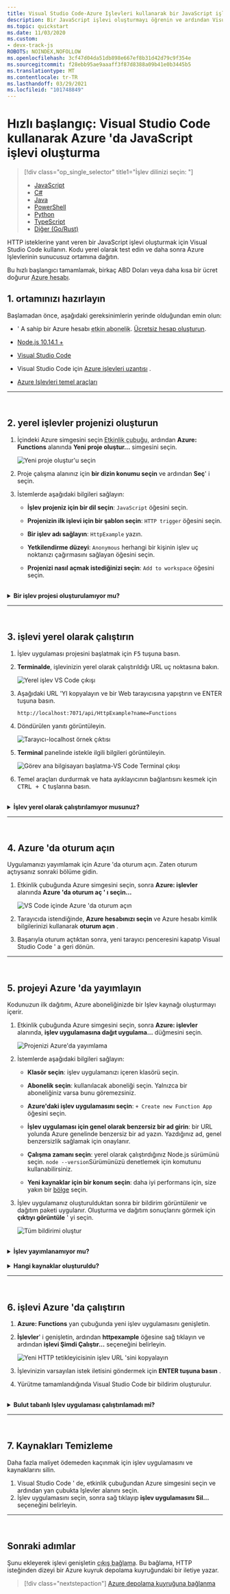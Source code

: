 ```yaml
---
title: Visual Studio Code-Azure Işlevleri kullanarak bir JavaScript işlevi oluşturma
description: Bir JavaScript işlevi oluşturmayı öğrenin ve ardından Visual Studio Code Azure Işlevleri uzantısını kullanarak Azure Işlevleri 'nde sunucusuz barındırma için yerel Node.js projesini yayımlayın.
ms.topic: quickstart
ms.date: 11/03/2020
ms.custom:
- devx-track-js
ROBOTS: NOINDEX,NOFOLLOW
ms.openlocfilehash: 3cf47d04da51db898e667ef8b31d42d79c9f354e
ms.sourcegitcommit: f28ebb95ae9aaaff3f87d8388a09b41e0b3445b5
ms.translationtype: MT
ms.contentlocale: tr-TR
ms.lasthandoff: 03/29/2021
ms.locfileid: "101748849"
---
```

# <a name="quickstart-create-a-javascript-function-in-azure-using-visual-studio-code"></a>Hızlı başlangıç: Visual Studio Code kullanarak Azure 'da JavaScript işlevi oluşturma

> [!div class="op_single_selector" title1="İşlev dilinizi seçin: "]
> - [JavaScript](create-first-function-vs-code-node.md)
> - [C#](create-first-function-vs-code-csharp.md)
> - [Java](create-first-function-vs-code-java.md)
> - [PowerShell](create-first-function-vs-code-powershell.md)
> - [Python](create-first-function-vs-code-python.md)
> - [TypeScript](create-first-function-vs-code-typescript.md)
> - [Diğer (Go/Rust)](create-first-function-vs-code-other.md)

HTTP isteklerine yanıt veren bir JavaScript işlevi oluşturmak için Visual Studio Code kullanın. Kodu yerel olarak test edin ve daha sonra Azure Işlevlerinin sunucusuz ortamına dağıtın.

Bu hızlı başlangıcı tamamlamak, birkaç ABD Doları veya daha kısa bir ücret doğurur <abbr title="Azure hesabı, Azure hizmetlerine ve Azure aboneliklerinize erişmenizi sağlayan küresel bir benzersiz varlıktır.">Azure hesabı</abbr>.

## <a name="1-prepare-your-environment"></a>1. ortamınızı hazırlayın

Başlamadan önce, aşağıdaki gereksinimlerin yerinde olduğundan emin olun:

+ ' A sahip bir Azure hesabı <abbr title="Azure aboneliği, Azure’da kaynakların sağlanması için kullanılan mantıksal bir kapsayıcıdır. Sanal makineler (VM) ve veritabanları gibi tüm kaynaklarınızın ayrıntılarını içerir.">etkin abonelik</abbr>. [Ücretsiz hesap oluşturun](https://azure.microsoft.com/free/?ref=microsoft.com&utm_source=microsoft.com&utm_medium=docs&utm_campaign=visualstudio).

+ [Node.js 10.14.1 +](https://nodejs.org/)

+ [Visual Studio Code](https://code.visualstudio.com/)

+ Visual Studio Code için [Azure işlevleri uzantısı](https://marketplace.visualstudio.com/items?itemName=ms-azuretools.vscode-azurefunctions) .

+ [Azure Işlevleri temel araçları](functions-run-local.md?tabs=linux%2Ccsharp%2Cbash#install-the-azure-functions-core-tools)

<hr/>
<br/>

## <a name="2-create-your-local-functions-project"></a>2. <a name="create-an-azure-functions-project"></a> yerel işlevler projenizi oluşturun

1. İçindeki Azure simgesini seçin <abbr title="">Etkinlik çubuğu</abbr>, ardından **Azure: Functions** alanında **Yeni proje oluştur...** simgesini seçin.

    ![Yeni proje oluştur'u seçin](./media/functions-create-first-function-vs-code/create-new-project.png)

1. Proje çalışma alanınız için **bir dizin konumu seçin** ve ardından **Seç**' i seçin. 

1. İstemlerde aşağıdaki bilgileri sağlayın:

    + **İşlev projeniz için bir dil seçin**: `JavaScript` öğesini seçin.

    + **Projenizin ilk işlevi için bir şablon seçin**: `HTTP trigger` öğesini seçin.

    + **Bir işlev adı sağlayın**: `HttpExample` yazın.

    + **Yetkilendirme düzeyi**: `Anonymous` herhangi bir kişinin işlev uç noktanızı çağırmasını sağlayan öğesini seçin.

    + **Projenizi nasıl açmak istediğinizi seçin**: `Add to workspace` öğesini seçin.




<br/>
<details>
<summary><strong>Bir işlev projesi oluşturulamıyor mu?</strong></summary>

Yerel Işlevler projesi oluştururken çözülecek en yaygın sorunlar şunlardır:
* Azure Işlevleri uzantısı yüklü değil. 
</details>

<hr/>
<br/>

## <a name="3-run-the-function-locally"></a>3. işlevi yerel olarak çalıştırın


1. İşlev uygulaması projesini başlatmak için <kbd>F5</kbd> tuşuna basın. 

1. **Terminalde**, işlevinizin yerel olarak çalıştırıldığı URL uç noktasına bakın.

    ![Yerel işlev VS Code çıkışı](../../includes/media/functions-run-function-test-local-vs-code/functions-vscode-f5.png)

1. Aşağıdaki URL 'YI kopyalayın ve bir Web tarayıcısına yapıştırın ve ENTER tuşuna basın.

    `http://localhost:7071/api/HttpExample?name=Functions`

1. Döndürülen yanıtı görüntüleyin.


    ![Tarayıcı-localhost örnek çıktısı](./media/create-first-function-vs-code-other/functions-test-local-browser.png)

1. **Terminal** panelinde istekle ilgili bilgileri görüntüleyin.

    ![Görev ana bilgisayarı başlatma-VS Code Terminal çıkışı](../../includes/media/functions-run-function-test-local-vs-code/function-execution-terminal.png)

1. Temel araçları durdurmak ve hata ayıklayıcının bağlantısını kesmek için <kbd>CTRL + C</kbd> tuşlarına basın.

<br/>
<details>
<summary><strong>İşlev yerel olarak çalıştırılamıyor musunuz?</strong></summary>

Yerel Işlevler projesi çalıştırılırken çözülmesi için en yaygın sorunlar şunlardır:
* Temel araçlar yüklü değil. 
*  Windows üzerinde çalışırken sorun yaşıyorsanız, Visual Studio Code için varsayılan Terminal kabuğunun WSL Bash olarak ayarlandığından emin olun. 
</details>

<hr/>
<br/>

## <a name="4-sign-in-to-azure"></a>4. Azure 'da oturum açın

Uygulamanızı yayımlamak için Azure 'da oturum açın. Zaten oturum açtıysanız sonraki bölüme gidin.

1. Etkinlik çubuğunda Azure simgesini seçin, sonra **Azure: işlevler** alanında **Azure 'da oturum aç ' ı seçin...**

    ![VS Code içinde Azure 'da oturum açın](../../includes/media/functions-sign-in-vs-code/functions-sign-into-azure.png)

1. Tarayıcıda istendiğinde, **Azure hesabınızı seçin** ve Azure hesabı kimlik bilgilerinizi kullanarak **oturum açın** .

1. Başarıyla oturum açtıktan sonra, yeni tarayıcı penceresini kapatıp Visual Studio Code ' a geri dönün. 

<hr/>
<br/>

## <a name="5-publish-the-project-to-azure"></a>5. projeyi Azure 'da yayımlayın

Kodunuzun ilk dağıtımı, Azure aboneliğinizde bir Işlev kaynağı oluşturmayı içerir. 

1. Etkinlik çubuğunda Azure simgesini seçin, sonra **Azure: işlevler** alanında, **işlev uygulamasına dağıt uygulama...** düğmesini seçin.

    ![Projenizi Azure'da yayımlama](../../includes/media/functions-publish-project-vscode/function-app-publish-project.png)

1. İstemlerde aşağıdaki bilgileri sağlayın:

    + **Klasör seçin**: işlev uygulamanızı içeren klasörü seçin. 

    + **Abonelik seçin**: kullanılacak aboneliği seçin. Yalnızca bir aboneliğiniz varsa bunu göremezsiniz.

    + **Azure'daki işlev uygulamasını seçin**: `+ Create new Function App` öğesini seçin.

    + **İşlev uygulaması için genel olarak benzersiz bir ad girin**: bir URL yolunda Azure genelinde benzersiz bir ad yazın. Yazdığınız ad, genel benzersizlik sağlamak için onaylanır.

    + **Çalışma zamanı seçin**: yerel olarak çalıştırdığınız Node.js sürümünü seçin. `node --version`Sürümünüzü denetlemek için komutunu kullanabilirsiniz.

    + **Yeni kaynaklar için bir konum seçin**: daha iyi performans için, size yakın bir [bölge](https://azure.microsoft.com/regions/) seçin. 

1. İşlev uygulamanız oluşturulduktan sonra bir bildirim görüntülenir ve dağıtım paketi uygulanır. Oluşturma ve dağıtım sonuçlarını görmek için **çıktıyı görüntüle** ' yi seçin. 
    
    ![Tüm bildirimi oluştur](./media/functions-create-first-function-vs-code/function-create-notifications.png)

<br/>
<details>
<summary><strong>İşlev yayımlanamıyor mu?</strong></summary>

Bu bölüm, Azure kaynaklarını oluşturdu ve yerel kodunuzu Işlev uygulamasına dağıttı. Bu başarılı olmadıysa:

* Hata bilgileri için çıktıyı gözden geçirin. Sağ alt köşedeki zil simgesi çıktıyı görüntülemenin başka bir yoludur. 
* Var olan bir işlev uygulamasına yayımladınız mı? Bu eylem, Azure 'daki uygulamanın içeriğinin üzerine yazar.
</details>


<br/>
<details>
<summary><strong>Hangi kaynaklar oluşturuldu?</strong></summary>

Tamamlandığında, aşağıdaki Azure kaynakları, işlev uygulamanızın adına göre adlar kullanılarak aboneliğinizde oluşturulur: 
* **Kaynak grubu**: kaynak grubu, aynı bölgedeki ilgili kaynaklar için bir mantıksal kapsayıcıdır.
* **Azure depolama hesabı**: bir depolama kaynağı, projeniz hakkındaki durumu ve diğer bilgileri korur.
* **Tüketim planı**: bir tüketim planı, sunucusuz işlev uygulamanız için temel ana bilgisayarı tanımlar.
* **İşlev uygulaması**: bir işlev uygulaması, işlev kodunuzu ve grup işlevlerinizi mantıksal birim olarak yürütmek için ortam sağlar.
* **Application Insights**: Application Insights sunucusuz işlevinizin kullanımını izler.

</details>





<hr/>
<br/>

## <a name="6-run-the-function-in-azure"></a>6. işlevi Azure 'da çalıştırın
1. **Azure: Functions** yan çubuğunda yeni işlev uygulamasını genişletin. 
1. **İşlevler**' i genişletin, ardından **httpexample** öğesine sağ tıklayın ve ardından **işlevi Şimdi Çalıştır...** seçeneğini belirleyin.

    ![Yeni HTTP tetikleyicisinin işlev URL 'sini kopyalayın](../../includes/media/functions-vs-code-run-remote/execute-function-now.png)

1. İşlevinizin varsayılan istek iletisini göndermek için **ENTER tuşuna basın** . 

1. Yürütme tamamlandığında Visual Studio Code bir bildirim oluşturulur.

<br/>
<details>
<summary><strong>Bulut tabanlı Işlev uygulaması çalıştırılamadı mi?</strong></summary>

* URL 'nin sonuna QueryString eklemeyi hatırladınız mı?

</details>

<hr/>
<br/>

## <a name="7-clean-up-resources"></a>7. Kaynakları Temizleme

Daha fazla maliyet ödemeden kaçınmak için işlev uygulamasını ve kaynaklarını silin.

1. Visual Studio Code ' de, etkinlik çubuğundan Azure simgesini seçin ve ardından yan çubukta Işlevler alanını seçin. 
1. İşlev uygulamasını seçin, sonra sağ tıklayıp **işlev uygulamasını Sil...** seçeneğini belirleyin.

<hr/>
<br/>

## <a name="next-steps"></a>Sonraki adımlar

Şunu ekleyerek işlevi genişletin <abbr title="İşleve bağlama, başka bir kaynağı işleve bildirimli olarak bağlama yöntemidir.">çıkış bağlama</abbr>. Bu bağlama, HTTP isteğinden dizeyi bir Azure kuyruk depolama kuyruğundaki bir iletiye yazar. 

> [!div class="nextstepaction"]
> [Azure depolama kuyruğuna bağlanma](functions-add-output-binding-storage-queue-vs-code.md?pivots=programming-language-javascript)

[Azure Functions Core Tools]: functions-run-local.md
[Azure Functions extension for Visual Studio Code]: https://marketplace.visualstudio.com/items?itemName=ms-azuretools.vscode-azurefunctions
